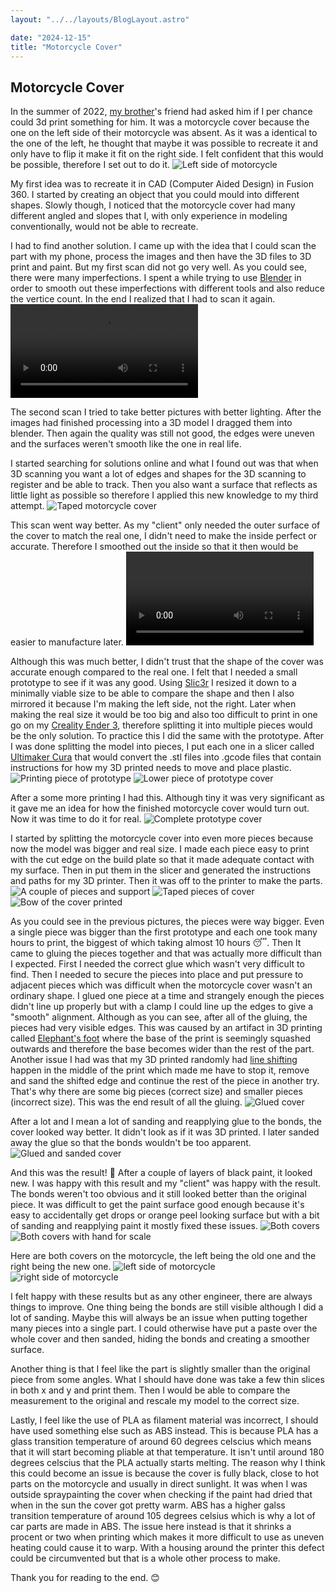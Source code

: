```yaml
---
layout: "../../layouts/BlogLayout.astro"

date: "2024-12-15"
title: "Motorcycle Cover"
---
```


## Motorcycle Cover
In the summer of 2022, [my brother](https://nicolo.se)'s friend had asked him if I per chance could 3d print something for him. It was a motorcycle cover because the one on the left side of their motorcycle was absent. As it was a identical to the one of the left, he thought that maybe it was possible to recreate it and only have to flip it make it fit on the right side. I felt confident that this would be possible, therefore I set out to do it.
![Left side of motorcycle](/motorcycle-cover/1.jpg)

My first idea was to recreate it in CAD (Computer Aided Design) in Fusion 360. I started by creating an object that you could mould into different shapes. Slowly though, I noticed that the motorcycle cover had many different angled and slopes that I, with only experience in modeling conventionally, would not be able to recreate.

I had to find another solution. I came up with the idea that I could scan the part with my phone, process the images and then have the 3D files to 3D print and paint. But my first scan did not go very well. As you could see, there were many imperfections. I spent a while trying to use [Blender](https://www.blender.org) in order to smooth out these imperfections with different tools and also reduce the vertice count. In the end I realized that I had to scan it again.
![First scan](/motorcycle-cover/2.mov)

The second scan I tried to take better pictures with better lighting. After the images had finished processing into a 3D model I dragged them into blender. Then again the quality was still not good, the edges were uneven and the surfaces weren't smooth like the one in real life.

I started searching for solutions online and what I found out was that when 3D scanning you want a lot of edges and shapes for the 3D scanning to register and be able to track. Then you also want a surface that reflects as little light as possible so therefore I applied this new knowledge to my third attempt.
![Taped motorcycle cover](/motorcycle-cover/3.jpg)

This scan went way better. As my "client" only needed the outer surface of the cover to match the real one, I didn't need to make the inside perfect or accurate. Therefore I smoothed out the inside so that it then would be easier to manufacture later.
![Third scan](/motorcycle-cover/4.mov)

Although this was much better, I didn't trust that the shape of the cover was accurate enough compared to the real one. I felt that I needed a small prototype to see if it was any good. Using [Slic3r](https://slic3r.org) I resized it down to a minimally viable size to be able to compare the shape and then I also mirrored it because I'm making the left side, not the right. Later when making the real size it would be too big and also too difficult to print in one go on my [Creality Ender 3](https://www.creality.com/products/ender-3-3d-printer), therefore splitting it into multiple pieces would be the only solution. To practice this I did the same with the prototype. After I was done splitting the model into pieces, I put each one in a slicer called [Ultimaker Cura](https://ultimaker.com/software/ultimaker-cura/) that would convert the .stl files into .gcode files that contain instructions for how my 3D printed needs to move and place plastic.
![Printing piece of prototype](/motorcycle-cover/5.jpg)
![Lower piece of prototype cover](/motorcycle-cover/6.jpg)

After a some more printing I had this. Although tiny it was very significant as it gave me an idea for how the finished motorcycle cover would turn out. Now it was time to do it for real.
![Complete prototype cover](/motorcycle-cover/7.jpg)

I started by splitting the motorcycle cover into even more pieces because now the model was bigger and real size. I made each piece easy to print with the cut edge on the build plate so that it made adequate contact with my surface. Then in put them in the slicer and generated the instructions and paths for my 3D printer. Then it was off to the printer to make the parts.
![A couple of pieces and support](/motorcycle-cover/8.jpg)
![Taped pieces of cover](/motorcycle-cover/9.jpg)
![Bow of the cover printed](/motorcycle-cover/10.jpg)

As you could see in the previous pictures, the pieces were way bigger. Even a single piece was bigger than the first prototype and each one took many hours to print, the biggest of which taking almost 10 hours 😴. Then It came to gluing the pieces together and that was actually more difficult than I expected. First I needed the correct glue which wasn't very difficult to find. Then I needed to secure the pieces into place and put pressure to adjacent pieces which was difficult when the motorcycle cover wasn't an ordinary shape. I glued one piece at a time and strangely enough the pieces didn't line up properly but with a clamp I could line up the edges to give a "smooth" alignment. Although as you can see, after all of the gluing, the pieces had very visible edges. This was caused by an artifact in 3D printing called [Elephant's foot](https://runebrush.pa-sy.com/wp-content/uploads/2023/09/elephants-foot-example.png) where the base of the print is seemingly squashed outwards and therefore the base becomes wider than the rest of the part. Another issue I had was that my 3D printed randomly had [line shifting](https://us2.dh-cdn.net/uploads/db5587/original/3X/7/3/73dbe780dc8c474494a63b905279ac8eed50b45c.jpeg) happen in the middle of the print which made me have to stop it, remove and sand the shifted edge and continue the rest of the piece in another try. That's why there are some big pieces (correct size) and smaller pieces (incorrect size). This was the end result of all the gluing.
![Glued cover](/motorcycle-cover/11.jpg)

After a lot and I mean a lot of sanding and reapplying glue to the bonds, the cover looked way better. It didn't look as if it was 3D printed. I later sanded away the glue so that the bonds wouldn't be too apparent.
![Glued and sanded cover](/motorcycle-cover/12.jpg)

And this was the result! 🥳
After a couple of layers of black paint, it looked new. I was happy with this result and my "client" was happy with the result. The bonds weren't too obvious and it still looked better than the original piece. It was difficult to get the paint surface good enough because it's easy to accidentally get drops or orange peel looking surface but with a bit of sanding and reapplying paint it mostly fixed these issues. 
![Both covers](/motorcycle-cover/13.jpg)
![Both covers with hand for scale](/motorcycle-cover/14.jpg)

Here are both covers on the motorcycle, the left being the old one and the right being the new one.
![left side of motorcycle](/motorcycle-cover/15.jpg)
![right side of motorcycle](/motorcycle-cover/16.jpg)

I felt happy with these results but as any other engineer, there are always things to improve. One thing being the bonds are still visible although I did a lot of sanding. Maybe this will always be an issue when putting together many pieces into a single part. I could otherwise have put a paste over the whole cover and then sanded, hiding the bonds and creating a smoother surface. 

Another thing is that I feel like the part is slightly smaller than the original piece from some angles. What I should have done was take a few thin slices in both x and y and print them. Then I would be able to compare the measurement to the original and rescale my model to the correct size.

Lastly, I feel like the use of PLA as filament material was incorrect, I should have used something else such as ABS instead. This is because PLA has a glass transition temperature of around 60 degrees celscius which means that it will start becoming pliable at that temperature. It isn't until around 180 degrees celscius that the PLA actually starts melting. The reason why I think this could become an issue is because the cover is fully black, close to hot parts on the motorcycle and usually in direct sunlight. It was when I was outside spraypainting the cover when checking if the paint had dried that when in the sun the cover got pretty warm. ABS has a higher galss transition temperature of around 105 degrees celsius which is why a lot of car parts are made in ABS. The issue here instead is that it shrinks a procent or two when printing which makes it more difficult to use as uneven heating could cause it to warp. With a housing around the printer this defect could be circumvented but that is a whole other process to make. 

Thank you for reading to the end. 😊
